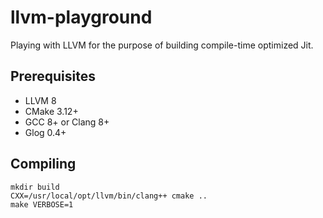 llvm-playground
================

Playing with LLVM for the purpose of building compile-time optimized Jit.

## Prerequisites

 * LLVM 8
 * CMake 3.12+
 * GCC 8+ or Clang 8+
 * Glog 0.4+

## Compiling

    mkdir build
    CXX=/usr/local/opt/llvm/bin/clang++ cmake ..
    make VERBOSE=1

